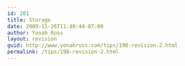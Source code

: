 ```yaml
---
id: 201
title: Storage
date: 2009-11-26T11:40:44-07:00
author: Yonah Russ
layout: revision
guid: http://www.yonahruss.com/tips/198-revision-2.html
permalink: /tips/198-revision-2.html
---
```

